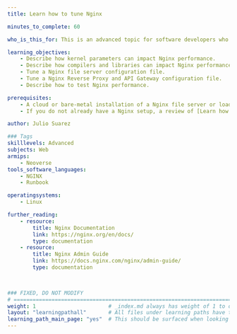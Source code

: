 ```yaml
---
title: Learn how to tune Nginx

minutes_to_complete: 60

who_is_this_for: This is an advanced topic for software developers who want to use Nginx on Arm.

learning_objectives:
    - Describe how kernel parameters can impact Nginx performance.
    - Describe how compilers and libraries can impact Nginx performance.
    - Tune a Nginx file server configuration file.
    - Tune a Nginx Reverse Proxy and API Gateway configuration file.
    - Describe how to test Nginx performance.

prerequisites:
    - A cloud or bare-metal installation of a Nginx file server or load balancer.
    - If you do not already have a Nginx setup, a review of [Learn how to deploy Nginx](/learning-paths/servers-and-cloud-computing/nginx/).

author: Julio Suarez

### Tags
skilllevels: Advanced
subjects: Web
armips:
    - Neoverse
tools_software_languages:
    - NGINX    
    - Runbook

operatingsystems:
    - Linux

further_reading:
    - resource:
        title: Nginx Documentation
        link: https://nginx.org/en/docs/
        type: documentation
    - resource:
        title: Nginx Admin Guide
        link: https://docs.nginx.com/nginx/admin-guide/
        type: documentation
    


### FIXED, DO NOT MODIFY
# ================================================================================
weight: 1                       # _index.md always has weight of 1 to order correctly
layout: "learningpathall"       # All files under learning paths have this same wrapper
learning_path_main_page: "yes"  # This should be surfaced when looking for related content. Only set for _index.md of learning path content.
---
```

